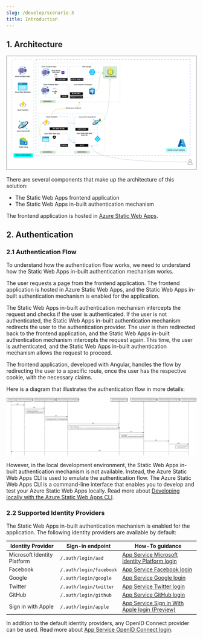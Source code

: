```yaml
---
slug: /develop/scenario-3
title: Introduction
---
```


## 1. Architecture

![Scenario Architecture Diagram](./../../../static/docs/png/contoso-scenario-3.png)

There are several components that make up the architecture of this solution:

- The Static Web Apps frontend application
- The Static Web Apps in-built authentication mechanism

The frontend application is hosted in [Azure Static Web Apps](https://learn.microsoft.com/azure/static-web-apps/).

## 2. Authentication

### 2.1 Authentication Flow

To understand how the authentication flow works, we need to understand how the Static Web Apps in-built authentication mechanism works.

The user requests a page from the frontend application. The frontend application is hosted in Azure Static Web Apps, and the Static Web Apps in-built authentication mechanism is enabled for the application.

The Static Web Apps in-built authentication mechanism intercepts the request and checks if the user is authenticated. If the user is not authenticated, the Static Web Apps in-built authentication mechanism redirects the user to the authentication provider. The user is then redirected back to the frontend application, and the Static Web Apps in-built authentication mechanism intercepts the request again. This time, the user is authenticated, and the Static Web Apps in-built authentication mechanism allows the request to proceed.

The frontend application, developed with Angular, handles the flow by redirecting the user to a specific route, once the user has the respective cookie, with the necessary claims.

Here is a diagram that illustrates the authentication flow in more details:

![Scenario Architecture Diagram](./../../../static/docs/svg/contoso-scenario-4-swa-auth.svg)

However, in the local development environment, the Static Web Apps in-built authentication mechanism is not available. Instead, the Azure Static Web Apps CLI is used to emulate the authentication flow. The Azure Static Web Apps CLI is a command-line interface that enables you to develop and test your Azure Static Web Apps locally. Read more about [Developing locally with the Azure Static Web Apps CLI](https://docs.microsoft.com/azure/static-web-apps/local-development).

### 2.2 Supported Identity Providers

The Static Web Apps in-built authentication mechanism is enabled for the application. The following identity providers are available by default:

| Identity Provider | Sign-in endpoint | How-To guidance |
| --- | --- | --- |
| Microsoft Identity Platform | `/.auth/login/aad` | [App Service Microsoft Identity Platform login](https://docs.microsoft.com/azure/static-web-apps/authentication-authorization#app-service-microsoft-identity-platform-login) |
| Facebook | `/.auth/login/facebook` | [App Service Facebook login](https://docs.microsoft.com/azure/static-web-apps/authentication-authorization#app-service-facebook-login) |
| Google | `/.auth/login/google` | [App Service Google login](https://docs.microsoft.com/azure/static-web-apps/authentication-authorization#app-service-google-login) |
| Twitter | `/.auth/login/twitter` | [App Service Twitter login](https://docs.microsoft.com/azure/static-web-apps/authentication-authorization#app-service-twitter-login) |
| GitHub | `/.auth/login/github` | [App Service GitHub login](https://docs.microsoft.com/azure/static-web-apps/authentication-authorization#app-service-github-login) |
| Sign in with Apple | `/.auth/login/apple` | [App Service Sign in With Apple login (Preview)](https://docs.microsoft.com/azure/static-web-apps/authentication-authorization#app-service-sign-in-with-apple-login-preview) |

In addition to the default identity providers, any OpenID Connect provider can be used. Read more about [App Service OpenID Connect login](https://learn.microsoft.com/azure/static-web-apps/authentication-custom?tabs=aad%2Cinvitations).

